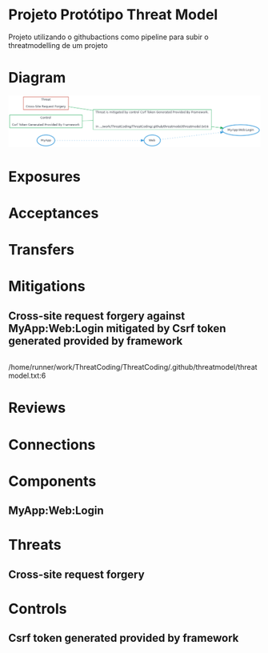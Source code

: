 # Projeto Protótipo Threat Model

Projeto utilizando o githubactions como pipeline para subir o threatmodelling de um projeto


# Diagram
![Threat Model Diagram](ThreatModel.md.png)



# Exposures


# Acceptances


# Transfers


# Mitigations

## Cross-site request forgery against MyApp:Web:Login mitigated by Csrf token generated provided by framework


```

```
/home/runner/work/ThreatCoding/ThreatCoding/.github/threatmodel/threatmodel.txt:6


# Reviews


# Connections


# Components

## MyApp:Web:Login


# Threats

## Cross-site request forgery



# Controls

## Csrf token generated provided by framework
